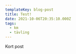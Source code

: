 ```yaml
---
templateKey: blog-post
title: Test!
date: 2021-10-06T20:35:10.000Z
tags:
  - km
  - tävling
---
```

Kort post